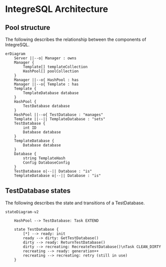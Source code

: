 <!-- 
This file contains [mermaid](https://mermaid.js.org) diagrams.

In VSCode:
* install `bierner.markdown-mermaid` to have easy preview.
* install `bpruitt-goddard.mermaid-markdown-syntax-highlighting` for syntax highlighting.

To Export:
* npm install -g @mermaid-js/mermaid-cli
* mmdc -i arch.template.md -o arch.md

Syntax, see https://mermaid.js.org/syntax/entityRelationshipDiagram.html
-->

# IntegreSQL Architecture

## Pool structure

The following describes the relationship between the components of IntegreSQL.

```mermaid
erDiagram
    Server ||--o| Manager : owns
    Manager {
        Template[] templateCollection
        HashPool[] poolCollection
    }
    Manager ||--o{ HashPool : has
    Manager ||--o{ Template : has
    Template {
        TemplateDatabase database
    }
    HashPool {
        TestDatabase database
    }
    HashPool ||--o{ TestDatabase : "manages"
    Template ||--|| TemplateDatabase : "sets"
    TestDatabase {
        int ID
        Database database
    }
    TemplateDatabase {
        Database database
    }
    Database {
        string TemplateHash
        Config DatabaseConfig
    }
    TestDatabase o|--|| Database : "is"
    TemplateDatabase o|--|| Database : "is"
```

## TestDatabase states

The following describes the state and transitions of a TestDatabase.

```mermaid
stateDiagram-v2

    HashPool --> TestDatabase: Task EXTEND

    state TestDatabase {
        [*] --> ready: init
        ready --> dirty: GetTestDatabase()
        dirty --> ready: ReturnTestDatabase()
        dirty --> recreating: RecreateTestDatabase()\nTask CLEAN_DIRTY
        recreating --> ready: generation++
        recreating --> recreating: retry (still in use)
    }
```